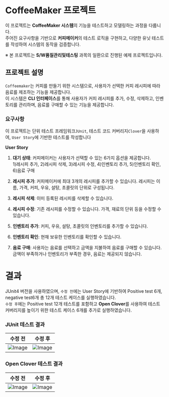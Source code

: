 # CoffeeMaker 프로젝트

이 프로젝트는 **CoffeeMaker 시스템**의 기능을 테스트하고 모델링하는 과정을 다룹니다.</br> 
주어진 요구사항을 기반으로 **커피메이커**의 테스트 로직을 구현하고, 다양한 유닛 테스트를 작성하여 시스템의 동작을 검증합니다.

※ 본 프로젝트는 **S/W품질관리및테스팅** 과목의 일환으로 진행된 예제 프로젝트입니다.

## 프로젝트 설명

`Coffeemaker`는 커피를 만들기 위한 시스템으로, 사용자가 선택한 커피 레시피에 따라 음료를 제조하는 기능을 제공합니다. </br>
이 시스템은 **CLI 인터페이스**를 통해 사용자가 커피 레시피를 추가, 수정, 삭제하고, 인벤토리를 관리하며, 음료를 구매할 수 있는 기능을 제공합니다.

### 요구사항

이 프로젝트는 단위 테스트 프레임워크`JUnit`, 테스트 코드 커버리지`Clover`을 사용하여, `User Story`에 기반한 테스트를 작성합니다

**User Story**
1. **대기 상태**: 커피메이커는 사용자가 선택할 수 있는 6가지 옵션을 제공합니다. </br>
   1)레시피 추가, 2)레시피 삭제, 3)레시피 수정, 4)인벤토리 추가, 5)인벤토리 확인, 6)음료 구매

2. **레시피 추가**: 커피메이커에 최대 3개의 레시피를 추가할 수 있습니다. 레시피는 이름, 가격, 커피, 우유, 설탕, 초콜릿의 단위로 구성됩니다.

3. **레시피 삭제**: 이미 등록된 레시피를 삭제할 수 있습니다.

4. **레시피 수정**: 기존 레시피를 수정할 수 있습니다. 가격, 재료의 단위 등을 수정할 수 있습니다.

5. **인벤토리 추가**: 커피, 우유, 설탕, 초콜릿의 인벤토리를 추가할 수 있습니다.

6. **인벤토리 확인**: 현재 보유한 인벤토리를 확인할 수 있습니다.

7. **음료 구매**: 사용자는 음료를 선택하고 금액을 지불하여 음료를 구매할 수 있습니다. 금액이 부족하거나 인벤토리가 부족한 경우, 음료는 제공되지 않습니다.

# 결과

JUnit4 버전을 사용하였으며, `수정 전`에는 User Story에 기반하여 Positive test 6개, negative test6개 총 12개 테스트 케이스를 실행하였습니다.</br>
`수정 후`에는 Positive test 12개 테스트를 포함하고 **Open Clover**를 사용하여 테스트 커버리지를 높이기 위한 테스트 케이스 6개를 추가로 실행하였습니다.

### JUnit 테스트 결과

|수정 전|수정 후|
|-----|-----|
| ![Image](https://github.com/user-attachments/assets/89521ecb-7652-421b-860b-f928a361c969)  |![Image](https://github.com/user-attachments/assets/0ea96044-0249-4465-82e8-e6c3e17c1048)  |

### Open Clover 테스트 결과

|수정 전|수정 후|
|-----|-----|
| ![Image](https://github.com/user-attachments/assets/e5995b5d-3c54-4ddd-9dd8-a579a1678ce4)  |![Image](https://github.com/user-attachments/assets/98fddf19-a959-48d6-84c4-e69ba37a039c)  |
